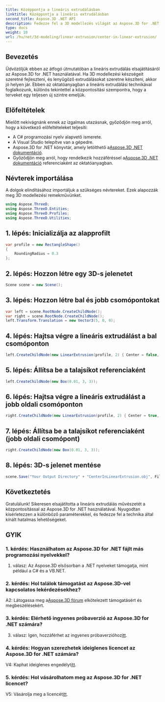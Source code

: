 ```yaml
---
title: Középpontja a lineáris extrudálásban
linktitle: Középpontja a lineáris extrudálásban
second_title: Aspose.3D .NET API
description: Fedezze fel a 3D modellezés világát az Aspose.3D for .NET segítségével. Középre állítsa a lineáris extrudálási technikákat, készítsen lenyűgöző terveket, és engedje szabadjára kreativitását.
type: docs
weight: 10
url: /hu/net/3d-modeling/linear-extrusion/center-in-linear-extrusion/
---
```

## Bevezetés

Üdvözöljük ebben az átfogó útmutatóban a lineáris extrudálás elsajátításáról az Aspose.3D for .NET használatával. Ha 3D modellezési készségeit szeretné fejleszteni, és lenyűgöző extrudálásokat szeretne készíteni, akkor jó helyen jár. Ebben az oktatóanyagban a lineáris extrudálási technikával foglalkozunk, különös tekintettel a központosítási szempontra, hogy a terveket egy teljesen új szintre emeljük.

## Előfeltételek

Mielőtt nekivágnánk ennek az izgalmas utazásnak, győződjön meg arról, hogy a következő előfeltételeket teljesíti:

- A C# programozási nyelv alapvető ismerete.
- A Visual Studio telepítve van a gépedre.
-  Aspose.3D for .NET könyvtár, amely letölthető a[Aspose.3D .NET dokumentáció](https://reference.aspose.com/3d/net/).
-  Győződjön meg arról, hogy rendelkezik hozzáféréssel a[Aspose.3D .NET dokumentáció](https://reference.aspose.com/3d/net/) referenciaként az oktatóanyagban.

## Névterek importálása

A dolgok elindításához importáljuk a szükséges névtereket. Ezek alapozzák meg 3D modellezési remekművünket.

```csharp
using Aspose.ThreeD;
using Aspose.ThreeD.Entities;
using Aspose.ThreeD.Profiles;
using Aspose.ThreeD.Utilities;
```

## 1. lépés: Inicializálja az alapprofilt

```csharp
var profile = new RectangleShape()
{
    RoundingRadius = 0.3
};
```

## 2. lépés: Hozzon létre egy 3D-s jelenetet

```csharp
Scene scene = new Scene();
```

## 3. lépés: Hozzon létre bal és jobb csomópontokat

```csharp
var left = scene.RootNode.CreateChildNode();
var right = scene.RootNode.CreateChildNode();
left.Transform.Translation = new Vector3(5, 0, 0);
```

## 4. lépés: Hajtsa végre a lineáris extrudálást a bal csomóponton

```csharp
left.CreateChildNode(new LinearExtrusion(profile, 2) { Center = false, Slices = 3 });
```

## 5. lépés: Állítsa be a talajsíkot referenciaként

```csharp
left.CreateChildNode(new Box(0.01, 3, 3));
```

## 6. lépés: Hajtsa végre a lineáris extrudálást a jobb oldali csomóponton

```csharp
right.CreateChildNode(new LinearExtrusion(profile, 2) { Center = true, Slices = 3 });
```

## 7. lépés: Állítsa be a talajsíkot referenciaként (jobb oldali csomópont)

```csharp
right.CreateChildNode(new Box(0.01, 3, 3));
```

## 8. lépés: 3D-s jelenet mentése

```csharp
scene.Save("Your Output Directory" + "CenterInLinearExtrusion.obj", FileFormat.WavefrontOBJ);
```

## Következtetés

Gratulálunk! Sikeresen elsajátította a lineáris extrudálás művészetét a központosítással az Aspose.3D for .NET használatával. Nyugodtan kísérletezzen a különböző paraméterekkel, és fedezze fel a technika által kínált hatalmas lehetőségeket.

## GYIK

### 1. kérdés: Használhatom az Aspose.3D for .NET fájlt más programozási nyelvekkel?

1. válasz: Az Aspose.3D elsősorban a .NET nyelveket támogatja, mint például a C# és a VB.NET.

### 2. kérdés: Hol találok támogatást az Aspose.3D-vel kapcsolatos lekérdezésekhez?

 A2: Látogassa meg a[Aspose.3D fórum](https://forum.aspose.com/c/3d/18) elkötelezett támogatásért és megbeszélésekért.

### 3. kérdés: Elérhető ingyenes próbaverzió az Aspose.3D for .NET számára?

 3. válasz: Igen, hozzáférhet az ingyenes próbaverzióhoz[itt](https://releases.aspose.com/).

### 4. kérdés: Hogyan szerezhetek ideiglenes licencet az Aspose.3D for .NET számára?

 V4: Kaphat ideiglenes engedélyt[itt](https://purchase.aspose.com/temporary-license/).

### 5. kérdés: Hol vásárolhatom meg az Aspose.3D for .NET licencet?

 V5: Vásárolja meg a licencét[itt](https://purchase.aspose.com/buy).
